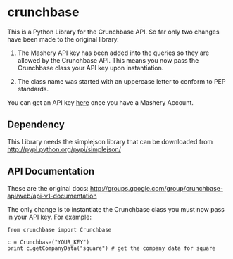 crunchbase
==========
 
This is a Python Library for the Crunchbase API. So far only two changes have been made to the original library.

1. The Mashery API key has been added into the queries so they are allowed by the Crunchbase API. This means you now pass the Crunchbase class your API key upon instantiation.

2. The class name was started with an uppercase letter to conform to PEP standards.

You can get an API key [here](http://developer.crunchbase.com/apps/register) once you have a Mashery Account.


Dependency
----

This Library needs the simplejson library that can be downloaded
from http://pypi.python.org/pypi/simplejson/

API Documentation
----

These are the original docs:
http://groups.google.com/group/crunchbase-api/web/api-v1-documentation

The only change is to instantiate the Crunchbase class you must now pass in your API key. For example:

```
from crunchbase import Crunchbase

c = Crunchbase("YOUR_KEY")	 
print c.getCompanyData("square") # get the company data for square
```

